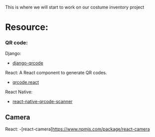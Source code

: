 This is where we will start to work on our costume inventory project


# Resource:

### QR code:
   Django:
   - [django-qrcode](https://github.com/pablorecio/django-qrcode)
    
   React:
   A React component to generate QR codes.
   - [qrcode.react](https://github.com/zpao/qrcode.react)

   React Native:
   - [react-native-qrcode-scanner](https://github.com/moaazsidat/react-native-qrcode-scanner)
    
    
## Camera
   React: 
   -[react-camera]https://www.npmjs.com/package/react-camera
